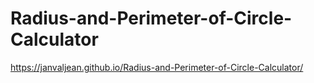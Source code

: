 # Radius-and-Perimeter-of-Circle-Calculator
https://janvaljean.github.io/Radius-and-Perimeter-of-Circle-Calculator/
